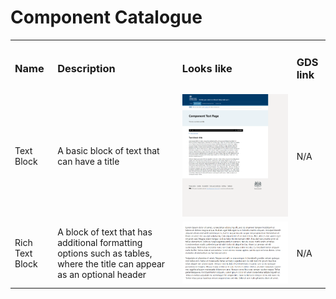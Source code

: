 # Component Catalogue

<table>
<tr>
<td>
<h3>Name</h3>
</td>
<td>
<h3>Description</h3>
</td>
<td>
<h3>Looks like</h3>
</td>
</td>
<td>
<h3>GDS link</h3>
</td>
</tr>
<tr>
<td>
Text Block
</td>
<td>
A basic block of text that can have a title
</td>
<td>
<img src="Component-Images\text-block.png">
</td>
<td>
N/A
</td>
</tr>
<tr>
<td>
Rich Text Block
</td>
<td>
A block of text that has additional formatting options such as tables, where the title can appear as an optional header
</td>
<td>
<img src="Component-Images\rich-text-block.png">
</td>
<td>
N/A
</td>
</tr>
</table>